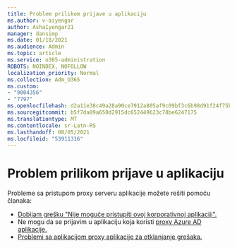 ```yaml
---
title: Problem prilikom prijave u aplikaciju
ms.author: v-aiyengar
author: AshaIyengar21
manager: dansimp
ms.date: 01/18/2021
ms.audience: Admin
ms.topic: article
ms.service: o365-administration
ROBOTS: NOINDEX, NOFOLLOW
localization_priority: Normal
ms.collection: Adm_O365
ms.custom:
- "9004356"
- "7797"
ms.openlocfilehash: d2a11e38c49a28a90ce7912a805af9c09bf3c6b98d91f24f75bdb32192bcfa69
ms.sourcegitcommit: b5f7da89a650d2915dc652449623c78be6247175
ms.translationtype: MT
ms.contentlocale: sr-Latn-RS
ms.lasthandoff: 08/05/2021
ms.locfileid: "53911316"
---
```

# <a name="problem-when-signing-in-to-my-application"></a>Problem prilikom prijave u aplikaciju

Probleme sa pristupom proxy serveru aplikacije možete rešiti pomoću članaka:

- [Dobijam grešku "Nije moguće pristupiti ovoj korporativnoj aplikaciji".](https://docs.microsoft.com/azure/active-directory/application-proxy-sign-in-bad-gateway-timeout-error/?WT.mc_id=UI_AAD_Enterprise_Apps_Support_L2_Overview)
- Ne mogu da se prijavim u aplikaciju koja koristi [proxy Azure AD aplikacije.](https://docs.microsoft.com/azure/active-directory/application-sign-in-problem-on-premises-application-proxy/?WT.mc_id=UI_AAD_Apps_Sign_In_Support_L2_Proxy)
- [Problemi sa aplikacijom proxy aplikacije za otklanjanje grešaka.](https://docs.microsoft.com/azure/active-directory/manage-apps/application-proxy-debug-apps)
